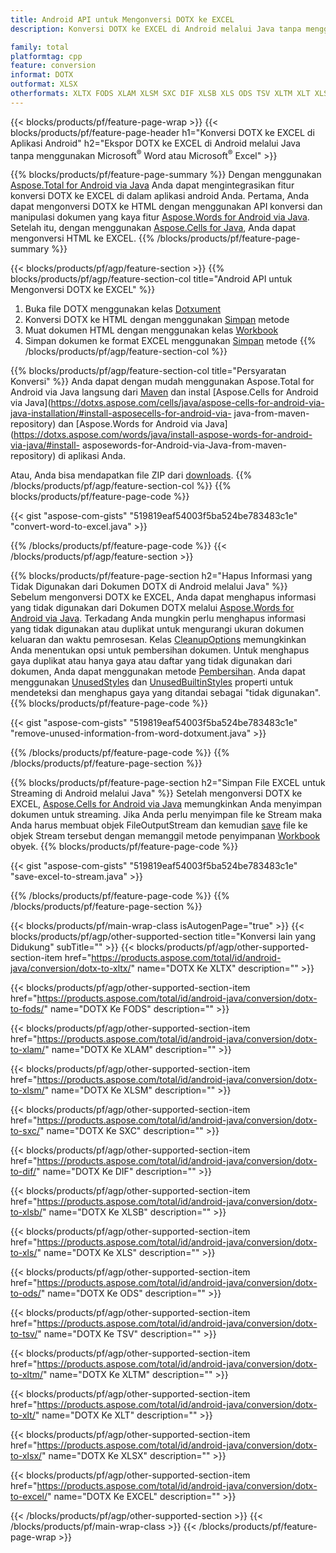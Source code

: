 ```yaml
---
title: Android API untuk Mengonversi DOTX ke EXCEL
description: Konversi DOTX ke EXCEL di Android melalui Java tanpa menggunakan Microsoft Word atau Microsoft Excel

family: total
platformtag: cpp
feature: conversion
informat: DOTX
outformat: XLSX
otherformats: XLTX FODS XLAM XLSM SXC DIF XLSB XLS ODS TSV XLTM XLT XLSX CSV
---
```

{{< blocks/products/pf/feature-page-wrap >}}
{{< blocks/products/pf/feature-page-header h1="Konversi DOTX ke EXCEL di Aplikasi Android" h2="Ekspor DOTX ke EXCEL di Android melalui Java tanpa menggunakan Microsoft<sup>&reg;</sup> Word atau Microsoft<sup>&reg;</sup> Excel" >}}

{{% blocks/products/pf/feature-page-summary %}}
Dengan menggunakan [Aspose.Total for Android via Java](https://products.aspose.com/total/android-java/) Anda dapat mengintegrasikan fitur konversi DOTX ke EXCEL di dalam aplikasi android Anda. Pertama, Anda dapat mengonversi DOTX ke HTML dengan menggunakan API konversi dan manipulasi dokumen yang kaya fitur [Aspose.Words for Android via Java](https://products.aspose.com/words/android-java/). Setelah itu, dengan menggunakan [Aspose.Cells for Java](https://products.aspose.com/cells/android-java/), Anda dapat mengonversi HTML ke EXCEL. 
{{% /blocks/products/pf/feature-page-summary  %}}

{{< blocks/products/pf/agp/feature-section >}}
{{% blocks/products/pf/agp/feature-section-col title="Android API untuk Mengonversi DOTX ke EXCEL" %}}
1. Buka file DOTX menggunakan kelas [Dotxument](https://reference.aspose.com/words/java/com.aspose.words/Dotxument)
2. Konversi DOTX ke HTML dengan menggunakan [Simpan](https://reference.aspose.com/words/java/com.aspose.words/Dotxument#save(java.lang.String,com.aspose.words.SaveOptions) ) metode
3. Muat dokumen HTML dengan menggunakan kelas [Workbook](https://reference.aspose.com/cells/java/com.aspose.cells/Workbook)
4. Simpan dokumen ke format EXCEL menggunakan [Simpan](https://reference.aspose.com/cells/java/com.aspose.cells/workbook#save(java.lang.String,%20com.aspose.cells.SaveOptions)) metode
{{% /blocks/products/pf/agp/feature-section-col %}}

{{% blocks/products/pf/agp/feature-section-col title="Persyaratan Konversi" %}}
Anda dapat dengan mudah menggunakan Aspose.Total for Android via Java langsung dari [Maven](https://repository.aspose.com/webapp/#/artifacts/browse/tree/General/repo/com/aspose/aspose-total) dan instal [Aspose.Cells for Android via Java](https://dotxs.aspose.com/cells/java/aspose-cells-for-android-via-java-installation/#install-asposecells-for-android-via- java-from-maven-repository) dan [Aspose.Words for Android via Java](https://dotxs.aspose.com/words/java/install-aspose-words-for-android-via-java/#install- asposewords-for-Android-via-Java-from-maven-repository) di aplikasi Anda.

Atau, Anda bisa mendapatkan file ZIP dari [downloads](https://downloads.aspose.com/total/androidjava).
{{% /blocks/products/pf/agp/feature-section-col %}}
{{% blocks/products/pf/feature-page-code %}}

{{< gist "aspose-com-gists" "519819eaf54003f5ba524be783483c1e" "convert-word-to-excel.java" >}}



{{% /blocks/products/pf/feature-page-code %}}
{{< /blocks/products/pf/agp/feature-section >}}

{{% blocks/products/pf/feature-page-section  h2="Hapus Informasi yang Tidak Digunakan dari Dokumen DOTX di Android melalui Java" %}}
Sebelum mengonversi DOTX ke EXCEL, Anda dapat menghapus informasi yang tidak digunakan dari Dokumen DOTX melalui [Aspose.Words for Android via Java](https://products.aspose.com/words/android-java/). Terkadang Anda mungkin perlu menghapus informasi yang tidak digunakan atau duplikat untuk mengurangi ukuran dokumen keluaran dan waktu pemrosesan. Kelas [CleanupOptions](https://reference.aspose.com/words/java/com.aspose.words/CleanupOptions) memungkinkan Anda menentukan opsi untuk pembersihan dokumen. Untuk menghapus gaya duplikat atau hanya gaya atau daftar yang tidak digunakan dari dokumen, Anda dapat menggunakan metode [Pembersihan](https://reference.aspose.com/words/java/com.aspose.words/Dotxument#cleanup()). Anda dapat menggunakan [UnusedStyles](https://reference.aspose.com/words/java/com.aspose.words/cleanupoptions#UnusedStyles) dan [UnusedBuiltinStyles](https://reference.aspose.com/words/java/com.aspose.words/cleanuoptions#UnusedBuiltinStyles) properti untuk mendeteksi dan menghapus gaya yang ditandai sebagai "tidak digunakan".
{{% blocks/products/pf/feature-page-code %}}

{{< gist "aspose-com-gists" "519819eaf54003f5ba524be783483c1e" "remove-unused-information-from-word-dotxument.java" >}}

{{% /blocks/products/pf/feature-page-code  %}}
{{% /blocks/products/pf/feature-page-section %}}

{{% blocks/products/pf/feature-page-section  h2="Simpan File EXCEL untuk Streaming di Android melalui Java" %}}
Setelah mengonversi DOTX ke EXCEL, [Aspose.Cells for Android via Java](https://products.aspose.com/cells/android-java/) memungkinkan Anda menyimpan dokumen untuk streaming. Jika Anda perlu menyimpan file ke Stream maka Anda harus membuat objek FileOutputStream dan kemudian [save](https://reference.aspose.com/cells/java/com.aspose.cells/workbook#save(java.io.OutputStream,%20com.aspose.cells.SaveOptions)) file ke objek Stream tersebut dengan memanggil metode penyimpanan [Workbook](https://reference.aspose.com/cells/java/com.aspose.cells/Workbook) obyek.
{{% blocks/products/pf/feature-page-code %}}

{{< gist "aspose-com-gists" "519819eaf54003f5ba524be783483c1e" "save-excel-to-stream.java" >}}

{{% /blocks/products/pf/feature-page-code  %}}
{{% /blocks/products/pf/feature-page-section %}}

{{< blocks/products/pf/main-wrap-class isAutogenPage="true" >}}
{{< blocks/products/pf/agp/other-supported-section title="Konversi lain yang Didukung" subTitle="" >}}
{{< blocks/products/pf/agp/other-supported-section-item href="https://products.aspose.com/total/id/android-java/conversion/dotx-to-xltx/" name="DOTX Ke XLTX" description="" >}}

{{< blocks/products/pf/agp/other-supported-section-item href="https://products.aspose.com/total/id/android-java/conversion/dotx-to-fods/" name="DOTX Ke FODS" description="" >}}

{{< blocks/products/pf/agp/other-supported-section-item href="https://products.aspose.com/total/id/android-java/conversion/dotx-to-xlam/" name="DOTX Ke XLAM" description="" >}}

{{< blocks/products/pf/agp/other-supported-section-item href="https://products.aspose.com/total/id/android-java/conversion/dotx-to-xlsm/" name="DOTX Ke XLSM" description="" >}}

{{< blocks/products/pf/agp/other-supported-section-item href="https://products.aspose.com/total/id/android-java/conversion/dotx-to-sxc/" name="DOTX Ke SXC" description="" >}}

{{< blocks/products/pf/agp/other-supported-section-item href="https://products.aspose.com/total/id/android-java/conversion/dotx-to-dif/" name="DOTX Ke DIF" description="" >}}

{{< blocks/products/pf/agp/other-supported-section-item href="https://products.aspose.com/total/id/android-java/conversion/dotx-to-xlsb/" name="DOTX Ke XLSB" description="" >}}

{{< blocks/products/pf/agp/other-supported-section-item href="https://products.aspose.com/total/id/android-java/conversion/dotx-to-xls/" name="DOTX Ke XLS" description="" >}}

{{< blocks/products/pf/agp/other-supported-section-item href="https://products.aspose.com/total/id/android-java/conversion/dotx-to-ods/" name="DOTX Ke ODS" description="" >}}

{{< blocks/products/pf/agp/other-supported-section-item href="https://products.aspose.com/total/id/android-java/conversion/dotx-to-tsv/" name="DOTX Ke TSV" description="" >}}

{{< blocks/products/pf/agp/other-supported-section-item href="https://products.aspose.com/total/id/android-java/conversion/dotx-to-xltm/" name="DOTX Ke XLTM" description="" >}}

{{< blocks/products/pf/agp/other-supported-section-item href="https://products.aspose.com/total/id/android-java/conversion/dotx-to-xlt/" name="DOTX Ke XLT" description="" >}}

{{< blocks/products/pf/agp/other-supported-section-item href="https://products.aspose.com/total/id/android-java/conversion/dotx-to-xlsx/" name="DOTX Ke XLSX" description="" >}}

{{< blocks/products/pf/agp/other-supported-section-item href="https://products.aspose.com/total/id/android-java/conversion/dotx-to-excel/" name="DOTX Ke EXCEL" description="" >}}


{{< /blocks/products/pf/agp/other-supported-section >}}
{{< /blocks/products/pf/main-wrap-class >}}
{{< /blocks/products/pf/feature-page-wrap >}}